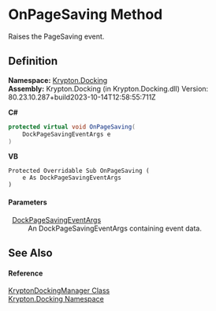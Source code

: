 # OnPageSaving Method


Raises the PageSaving event.



## Definition
**Namespace:** <a href="98399376-cf41-9454-4b4d-4fab2ca20bc7.md">Krypton.Docking</a>  
**Assembly:** Krypton.Docking (in Krypton.Docking.dll) Version: 80.23.10.287+build2023-10-14T12:58:55:711Z

**C#**
``` C#
protected virtual void OnPageSaving(
	DockPageSavingEventArgs e
)
```
**VB**
``` VB
Protected Overridable Sub OnPageSaving ( 
	e As DockPageSavingEventArgs
)
```



#### Parameters
<dl><dt>  <a href="f94f849d-f766-ad92-b83b-3c98767b8da8.md">DockPageSavingEventArgs</a></dt><dd>An DockPageSavingEventArgs containing event data.</dd></dl>

## See Also


#### Reference
<a href="6c9c237d-95cb-a4ce-72c6-cd7684d3287e.md">KryptonDockingManager Class</a>  
<a href="98399376-cf41-9454-4b4d-4fab2ca20bc7.md">Krypton.Docking Namespace</a>  
